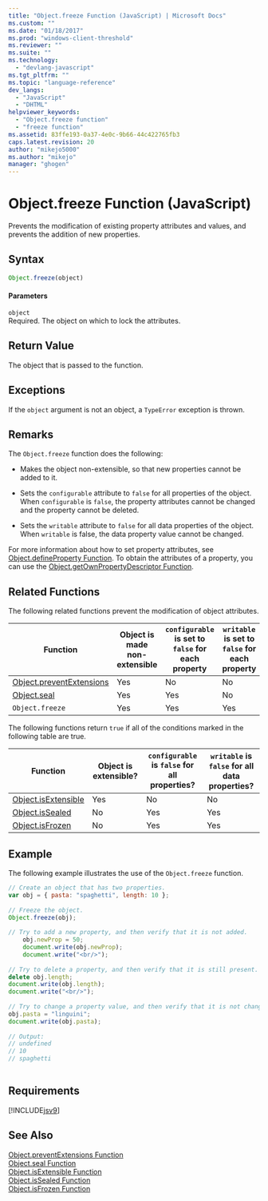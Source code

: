 ```yaml
---
title: "Object.freeze Function (JavaScript) | Microsoft Docs"
ms.custom: ""
ms.date: "01/18/2017"
ms.prod: "windows-client-threshold"
ms.reviewer: ""
ms.suite: ""
ms.technology: 
  - "devlang-javascript"
ms.tgt_pltfrm: ""
ms.topic: "language-reference"
dev_langs: 
  - "JavaScript"
  - "DHTML"
helpviewer_keywords: 
  - "Object.freeze function"
  - "freeze function"
ms.assetid: 83ffe193-0a37-4e0c-9b66-44c422765fb3
caps.latest.revision: 20
author: "mikejo5000"
ms.author: "mikejo"
manager: "ghogen"
---
```

# Object.freeze Function (JavaScript)
Prevents the modification of existing property attributes and values, and prevents the addition of new properties.  
  
## Syntax  
  
```javascript  
Object.freeze(object)  
```  
  
#### Parameters  
 `object`  
 Required. The object on which to lock the attributes.  
  
## Return Value  
 The object that is passed to the function.  
  
## Exceptions  
 If the `object` argument is not an object, a `TypeError` exception is thrown.  
  
## Remarks  
 The `Object.freeze` function does the following:  
  
-   Makes the object non-extensible, so that new properties cannot be added to it.  
  
-   Sets the `configurable` attribute to `false` for all properties of the object. When `configurable` is `false`, the property attributes cannot be changed and the property cannot be deleted.  
  
-   Sets the `writable` attribute to `false` for all data properties of the object. When `writable` is false, the data property value cannot be changed.  
  
 For more information about how to set property attributes, see [Object.defineProperty Function](../../javascript/reference/object-defineproperty-function-javascript.md). To obtain the attributes of a property, you can use the [Object.getOwnPropertyDescriptor Function](../../javascript/reference/object-getownpropertydescriptor-function-javascript.md).  
  
## Related Functions  
 The following related functions prevent the modification of object attributes.  
  
|Function|Object is made non-extensible|`configurable` is set to `false` for each property|`writable` is set to `false` for each property|  
|--------------|------------------------------------|--------------------------------------------------------|----------------------------------------------------|  
|[Object.preventExtensions](../../javascript/reference/object-preventextensions-function-javascript.md)|Yes|No|No|  
|[Object.seal](../../javascript/reference/object-seal-function-javascript.md)|Yes|Yes|No|  
|`Object.freeze`|Yes|Yes|Yes|  
  
 The following functions return `true` if all of the conditions marked in the following table are true.  
  
|Function|Object is extensible?|`configurable` is `false` for all properties?|`writable` is `false` for all data properties?|  
|--------------|---------------------------|---------------------------------------------------|----------------------------------------------------|  
|[Object.isExtensible](../../javascript/reference/object-isextensible-function-javascript.md)|Yes|No|No|  
|[Object.isSealed](../../javascript/reference/object-issealed-function-javascript.md)|No|Yes|Yes|  
|[Object.isFrozen](../../javascript/reference/object-isfrozen-function-javascript.md)|No|Yes|Yes|  
  
## Example  
 The following example illustrates the use of the `Object.freeze` function.  
  
```javascript  
// Create an object that has two properties.  
var obj = { pasta: "spaghetti", length: 10 };  
  
// Freeze the object.  
Object.freeze(obj);  
  
// Try to add a new property, and then verify that it is not added.   
    obj.newProp = 50;  
    document.write(obj.newProp);  
    document.write("<br/>");  
  
// Try to delete a property, and then verify that it is still present.   
delete obj.length;  
document.write(obj.length);  
document.write("<br/>");  
  
// Try to change a property value, and then verify that it is not changed.   
obj.pasta = "linguini";  
document.write(obj.pasta);  
  
// Output:  
// undefined  
// 10  
// spaghetti  
  
```  
  
## Requirements  
 [!INCLUDE[jsv9](../../javascript/includes/jsv9-md.md)]  
  
## See Also  
 [Object.preventExtensions Function](../../javascript/reference/object-preventextensions-function-javascript.md)   
 [Object.seal Function](../../javascript/reference/object-seal-function-javascript.md)   
 [Object.isExtensible Function](../../javascript/reference/object-isextensible-function-javascript.md)   
 [Object.isSealed Function](../../javascript/reference/object-issealed-function-javascript.md)   
 [Object.isFrozen Function](../../javascript/reference/object-isfrozen-function-javascript.md)